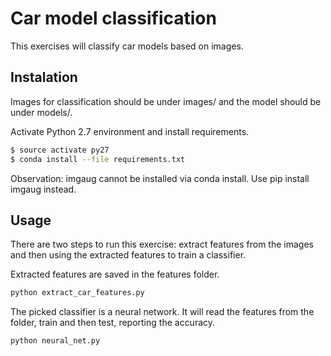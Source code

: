 # Car model classification

This exercises will classify car models based on images.

## Instalation

Images for classification should be under images/ and the model should be under models/.

Activate Python 2.7 environment and install requirements.

```bash
$ source activate py27
$ conda install --file requirements.txt
```

Observation: imgaug cannot be installed via conda install. Use pip install imgaug instead.

## Usage

There are two steps to run this exercise: extract features from the images and then using the extracted features to train a classifier.

Extracted features are saved in the features folder.

```bash
python extract_car_features.py
```

The picked classifier is a neural network. It will read the features from the folder, train and then test, reporting the accuracy.

```bash
python neural_net.py
```
